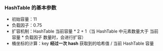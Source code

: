 ### HashTable 的基本参数

- 初始容量：11
- 负载因子：0.75
- 扩容机制：HashTable 当前容量 * 2 + 1（当 HashTable 中元素数量大于 当前容量 * 负载因子 数量时，会进行扩容）
- 桶坐标的计算：key **经过一次 hash** 获取到的哈希值 / 当前 HashTable 容量